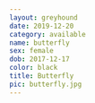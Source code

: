```yaml
---
layout: greyhound
date: 2019-12-20
category: available
name: butterfly
sex: female
dob: 2017-12-17
color: black
title: Butterfly
pic: butterfly.jpg
---
```


